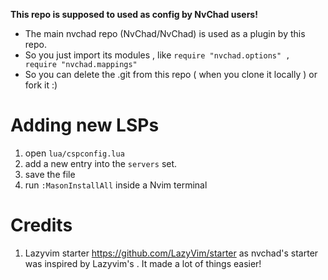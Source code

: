**This repo is supposed to used as config by NvChad users!**

- The main nvchad repo (NvChad/NvChad) is used as a plugin by this repo.
- So you just import its modules , like `require "nvchad.options" , require "nvchad.mappings"`
- So you can delete the .git from this repo ( when you clone it locally ) or fork it :)

# Adding new LSPs 
1) open `lua/cspconfig.lua`
2) add a new entry into the `servers` set.
3) save the file 
4) run `:MasonInstallAll` inside a Nvim terminal 

# Credits

1) Lazyvim starter https://github.com/LazyVim/starter as nvchad's starter was inspired by Lazyvim's . It made a lot of things easier!
